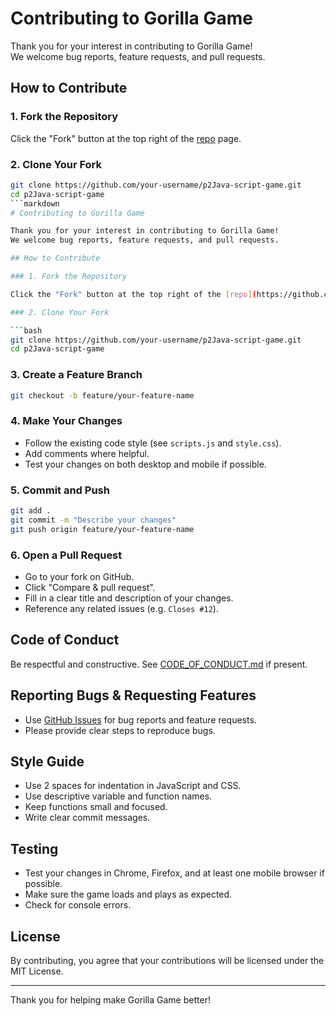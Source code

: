 # Contributing to Gorilla Game

Thank you for your interest in contributing to Gorilla Game!  
We welcome bug reports, feature requests, and pull requests.

## How to Contribute

### 1. Fork the Repository

Click the "Fork" button at the top right of the [repo](https://github.com/McBonuss/p2Java-script-game) page.

### 2. Clone Your Fork

```bash
git clone https://github.com/your-username/p2Java-script-game.git
cd p2Java-script-game
```markdown
# Contributing to Gorilla Game

Thank you for your interest in contributing to Gorilla Game!  
We welcome bug reports, feature requests, and pull requests.

## How to Contribute

### 1. Fork the Repository

Click the "Fork" button at the top right of the [repo](https://github.com/McBonuss/p2Java-script-game) page.

### 2. Clone Your Fork

```bash
git clone https://github.com/your-username/p2Java-script-game.git
cd p2Java-script-game
```

### 3. Create a Feature Branch

```bash
git checkout -b feature/your-feature-name
```

### 4. Make Your Changes

- Follow the existing code style (see `scripts.js` and `style.css`).
- Add comments where helpful.
- Test your changes on both desktop and mobile if possible.

### 5. Commit and Push

```bash
git add .
git commit -m "Describe your changes"
git push origin feature/your-feature-name
```

### 6. Open a Pull Request

- Go to your fork on GitHub.
- Click "Compare & pull request".
- Fill in a clear title and description of your changes.
- Reference any related issues (e.g. `Closes #12`).

## Code of Conduct

Be respectful and constructive. See [CODE_OF_CONDUCT.md](CODE_OF_CONDUCT.md) if present.

## Reporting Bugs & Requesting Features

- Use [GitHub Issues](https://github.com/McBonuss/p2Java-script-game/issues) for bug reports and feature requests.
- Please provide clear steps to reproduce bugs.

## Style Guide

- Use 2 spaces for indentation in JavaScript and CSS.
- Use descriptive variable and function names.
- Keep functions small and focused.
- Write clear commit messages.

## Testing

- Test your changes in Chrome, Firefox, and at least one mobile browser if possible.
- Make sure the game loads and plays as expected.
- Check for console errors.

## License

By contributing, you agree that your contributions will be licensed under the MIT License.

---

Thank you for helping make Gorilla Game better!
